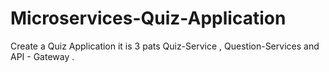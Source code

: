 # Microservices-Quiz-Application
Create a Quiz Application it is 3 pats Quiz-Service , Question-Services and API - Gateway .
